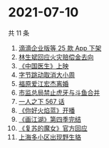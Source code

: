 # 2021-07-10

共 11 条

<!-- BEGIN -->
<!-- 最后更新时间 Sat Jul 10 2021 13:05:33 GMT+0800 (China Standard Time) -->

1. [滴滴企业版等 25 款 App 下架](https://www.zhihu.com/search?q=滴滴)
2. [林生斌回应火灾赔偿金去向](https://www.zhihu.com/search?q=林生斌)
3. [《中国医生》上映](https://www.zhihu.com/search?q=中国医生)
4. [字节跳动取消大小周](https://www.zhihu.com/search?q=字节跳动)
5. [福原爱江宏杰离婚](https://www.zhihu.com/search?q=福原爱)
6. [市监总局禁止虎牙与斗鱼合并](https://www.zhihu.com/search?q=虎牙斗鱼合并)
7. [一人之下 567 话](https://www.zhihu.com/search?q=一人之下)
8. [《你好火焰蓝》开播](https://www.zhihu.com/search?q=你好火焰蓝)
9. [《画江湖》第四季完结](https://www.zhihu.com/search?q=画江湖之不良人)
10. [《复苏的魔女》官方回应](https://www.zhihu.com/search?q=复苏的魔女)
11. [上海多小区出现野生貉](https://www.zhihu.com/search?q=野生貉)

<!-- END -->

